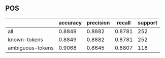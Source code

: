 
## POS

|                  | accuracy | precision | recall | support |
|------------------|----------|-----------|--------|---------|
| all              | 0.8849   | 0.8882    | 0.8781 | 252     |
| known-tokens     | 0.8849   | 0.8882    | 0.8781 | 252     |
| ambiguous-tokens | 0.9068   | 0.8645    | 0.8807 | 118     |


